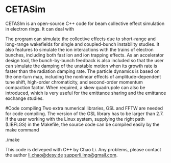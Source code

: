 # CETASim
CETASIm is an open-source C++ code for beam collective effect simulation in electron rings. 
It can deal with 

 The program can simulate the collective effects due to short-range and long-range wakefields 
 for single and coupled-bunch instability studies. It also features to simulate the ion interactions 
 with the trains of electron bunches, including both fast ion and ion trapping effects. 
 As an accelerator design tool, the bunch-by-bunch feedback is also included so that the user can simulate 
 the damping of the unstable motion when its growth rate is faster than the radiation damping rate. 
 The particle dynamics is based on the one-turn map, including the nonlinear effects of amplitude-dependent 
 tune shift, high-order chromaticity, and second-order momentum compaction factor. When required, 
 a skew quadrupole can also be introduced, which is very useful for the emittance sharing and the emittance exchange studies.


#Code compiling 
Two extra numerical libraries, GSL and FFTW are needed for code compiling. 
The version of the GSL library has to be larger than 2.7. 
If the user working with the Linux system, supplying the right path (LIBFLGS) in the Makefile, the source code can be compiled easily by the make command

./make






This code is delveped with C++ by Chao Li.
Any problems, please contact the author li.chao@desy.de supperli.imp@gmail.com.








